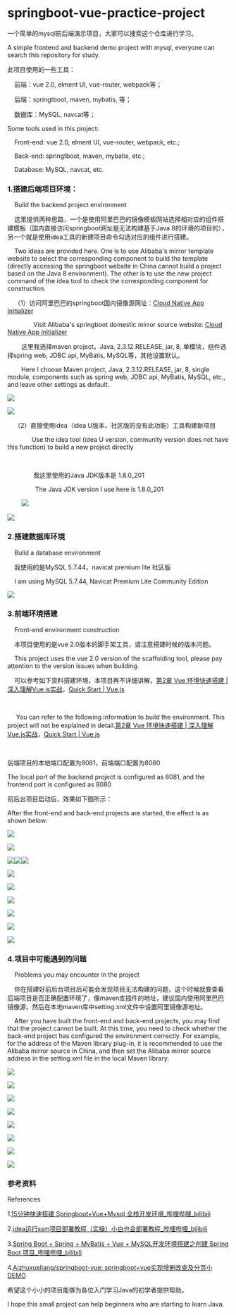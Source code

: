 # springboot-vue-practice-project

一个简单的mysql前后端演示项目，大家可以搜索这个仓库进行学习。

A simple frontend and backend demo project with mysql, everyone can search this repository for study.

此项目使用的一些工具：

    前端：vue 2.0, elment UI, vue-router, webpack等；

    后端：springtboot, maven, mybatis, 等；

    数据库：MySQL, navcat等；

Some tools used in this project:

    Front-end: vue 2.0, elment UI, vue-router, webpack, etc.;

    Back-end: springtboot, maven, mybatis, etc.;

    Database: MySQL, navcat, etc.

### 1.搭建后端项目环境：

    Build the backend project environment

    这里提供两种思路，一个是使用阿里巴巴的镜像模板网站选择相对应的组件搭建模板（国内直接访问springboot网址是无法构建基于Java 8的环境的项目的），另一个就是使用idea工具的新建项目命令勾选对应的组件进行搭建。

    Two ideas are provided here. One is to use Alibaba's mirror template website to select the corresponding component to build the template (directly accessing the springboot website in China cannot build a project based on the Java 8 environment). The other is to use the new project command of the idea tool to check the corresponding component for construction.

    （1）访问阿里巴巴的springboot国内镜像源网址：[Cloud Native App Initializer](https://start.aliyun.com/)

               Visit Alibaba's springboot domestic mirror source website:  [Cloud Native App Initializer](https://start.aliyun.com/)

        这里我选择maven project，Java, 2.3.12.RELEASE, jar, 8, 单模块，组件选择spring web, JDBC api, MyBatis, MySQL等，其他设置默认。

        Here I choose Maven project, Java, 2.3.12.RELEASE, jar, 8, single module, components such as spring web, JDBC api, MyBatis, MySQL, etc., and leave other settings as default.

![](C:\Users\mi\Desktop\springboot\springboot-vue-practice-project\descriptionImage\screenshot_2025-04-24_10-46-47.png)

![](C:\Users\mi\Desktop\springboot\springboot-vue-practice-project\descriptionImage\screenshot_2025-04-24_10-47-29.png)

    （2）直接使用idea（idea U版本，社区版的没有此功能）工具构建新项目

              Use the idea tool (idea U version, community version does not have this function) to build a new project directly

                

               我这里使用的Java JDK版本是 1.8.0_201

                The Java JDK version I use here is 1.8.0_201

        ![](C:\Users\mi\Desktop\springboot\springboot-vue-practice-project\descriptionImage\screenshot_2025-04-24_10-52-21.png)

![](C:\Users\mi\Desktop\springboot\springboot-vue-practice-project\descriptionImage\屏幕截图%202025-04-26%20120929.png)

### 2.搭建数据库环境

    Build a database environment

    我使用的是MySQL 5.7.44，navicat premium lite 社区版

    I am using MySQL 5.7.44, Navicat Premium Lite Community Edition

![](C:\Users\mi\Desktop\springboot\springboot-vue-practice-project\descriptionImage\screenshot_2025-04-24_10-44-31.png)

### 3.前端环境搭建

    Front-end environment construction

    本项目使用的是vue 2.0版本的脚手架工具，请注意搭建时候的版本问题。

    This project uses the vue 2.0 version of the scaffolding tool, please pay attention to the version issues when building.

    可以参考如下资料搭建环境，本项目再不详细讲解，[第2章 Vue 环境快速搭建 | 深入理解Vue.js实战](https://godbasin.github.io/vue-ebook/vue-ebook/2.html)，[Quick Start | Vue.js](https://vuejs.org/guide/quick-start)

    

     You can refer to the following information to build the environment. This project will not be explained in detail.[第2章 Vue 环境快速搭建 | 深入理解Vue.js实战](https://godbasin.github.io/vue-ebook/vue-ebook/2.html)，[Quick Start | Vue.js](https://vuejs.org/guide/quick-start)

    

后端项目的本地端口配置为8081，前端端口配置为8080

The local port of the backend project is configured as 8081, and the frontend port is configured as 8080

前后台项目启动后，效果如下图所示：

After the front-end and back-end projects are started, the effect is as shown below:

![](assets/e4cc82d0616951d5b7bf0f3ce11450e653111d5c.png)

![](assets/d0cb426bc56a589aade80b167659fac709f40994.png)

![](assets/1dce097258354ac3952ee7d57ce8da7e2c47c112.png)![](C:\Users\mi\Desktop\springboot\springboot-vue-practice-project\descriptionImage\screenshot_2025-04-24_10-41-04.png)![](assets/7c876dacb37a73ba4ce17b19f8f20e408a24e46f.png)

![](C:\Users\mi\Desktop\springboot\springboot-vue-practice-project\descriptionImage\screenshot_2025-04-24_10-41-20.png)

![](assets/a3eccf28a42565e66bdb1dcd0dd3812c84db8a2b.png)

![](assets/d75d6347e93b80302999bd0c8041389ca2eafe45.png)

![](assets/e1f05d18f74a392aad1c75c9131d423b22b5296f.png)

![](assets/59a75fa7a8c1717437826094d7dd483b494fc75a.png)

![](assets/6997db0a73a11666bd25bc6fef65dd1ba62d9647.png)

### 4.项目中可能遇到的问题

    Problems you may encounter in the project

    你在搭建好前后台项目后可能会发现项目无法构建的问题，这个时候就要查看后端项目是否正确配置环境了，像maven库插件的地址，建议国内使用阿里巴巴镜像源，然后在本地maven库中setting.xml文件中设置阿里镜像源地址。

    After you have built the front-end and back-end projects, you may find that the project cannot be built. At this time, you need to check whether the back-end project has configured the environment correctly. For example, for the address of the Maven library plug-in, it is recommended to use the Alibaba mirror source in China, and then set the Alibaba mirror source address in the setting.xml file in the local Maven library.

![](assets/8085fbbe8db84968913c6d56ad890bfa771e6745.png)

![](assets/64e65c62783abdf8d521c2cc46b827bdb3f93070.png)

![](assets/e50c4e2711439f532b7b9c992e54fd4484949615.png)

![](assets/875273eaf7b71f798389acbe75b446c5c3a14ced.png)

![](assets/dfccf60192fb204e367e1df6011f21f42746fb4e.png)

![](assets/b66ed2900e3c5a0cf2ac2f787e781d634495c473.png)

![](assets/a027dd7942b50197716e8664bd8fb2cf7bfb11e0.png)

![](assets/1272980e3474bdf6231e2eb370f7b7b3f2884825.png)

### 参考资料

References

1.[15分钟快速搭建 Springboot+Vue+Mysql 全栈开发环境_哔哩哔哩_bilibili](https://www.bilibili.com/video/BV1Dx4y1x719/?spm_id_from=333.1387.favlist.content.click&vd_source=b98a4bb3352b7210efd735d586192e59)

2.[idea运行ssm项目部署教程（实操）小白也会部署教程_哔哩哔哩_bilibili](https://www.bilibili.com/video/BV1P9RkYuENr?spm_id_from=333.788.player.switch&vd_source=b98a4bb3352b7210efd735d586192e59)

3.[Spring Boot + Spring + MyBatis + Vue + MySQL开发环境搭建之创建 Spring Boot 项目_哔哩哔哩_bilibili](https://www.bilibili.com/video/BV1WToXYMEWC/?spm_id_from=333.1387.favlist.content.click&vd_source=b98a4bb3352b7210efd735d586192e59)

4.[Aizhuxueliang/springboot-vue: springboot+vue实现增删改查及分页小DEMO](https://github.com/Aizhuxueliang/springboot-vue)

希望这个小小的项目能够为各位入门学习Java的初学者提供帮助。

I hope this small project can help beginners who are starting to learn Java.
